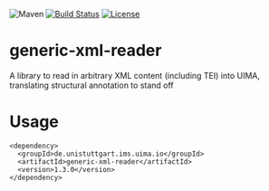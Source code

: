 ![Maven](https://img.shields.io/maven-central/v/de.unistuttgart.ims.uima.io/generic-xml-reader.svg)
[![Build Status](https://travis-ci.org/nilsreiter/generic-xml-reader.svg?branch=master)](https://travis-ci.org/nilsreiter/generic-xml-reader)
[![License](https://img.shields.io/badge/License-Apache%202.0-blue.svg)](https://opensource.org/licenses/Apache-2.0)


# generic-xml-reader
A library to read in arbitrary XML content (including TEI) into UIMA, translating structural annotation to stand off

# Usage
```
<dependency>
  <groupId>de.unistuttgart.ims.uima.io</groupId>
  <artifactId>generic-xml-reader</artifactId>
  <version>1.3.0</version>
</dependency>
```

